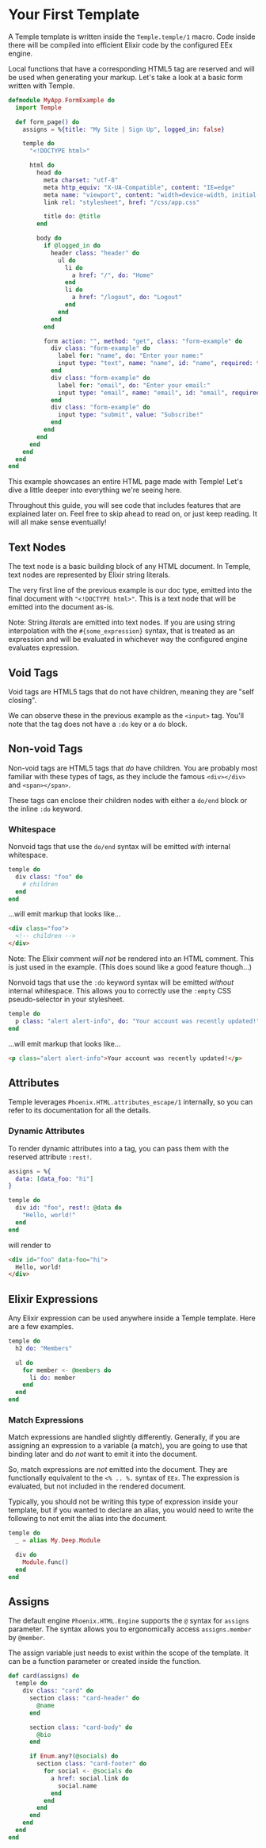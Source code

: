 # Your First Template

A Temple template is written inside the `Temple.temple/1` macro. Code inside there will be compiled into efficient Elixir code by the configured EEx engine.

Local functions that have a corresponding HTML5 tag are reserved and will be used when generating your markup. Let's take a look at a basic form written with Temple.

```elixir
defmodule MyApp.FormExample do
  import Temple

  def form_page() do
    assigns = %{title: "My Site | Sign Up", logged_in: false}

    temple do
      "<!DOCTYPE html>"

      html do
        head do
          meta charset: "utf-8"
          meta http_equiv: "X-UA-Compatible", content: "IE=edge"
          meta name: "viewport", content: "width=device-width, initial-scale=1.0"
          link rel: "stylesheet", href: "/css/app.css"

          title do: @title
        end

        body do
          if @logged_in do
            header class: "header" do
              ul do
                li do
                  a href: "/", do: "Home"
                end
                li do
                  a href: "/logout", do: "Logout"
                end
              end
            end
          end

          form action: "", method: "get", class: "form-example" do
            div class: "form-example" do
              label for: "name", do: "Enter your name:"
              input type: "text", name: "name", id: "name", required: true
            end
            div class: "form-example" do
              label for: "email", do: "Enter your email:"
              input type: "email", name: "email", id: "email", required: true
            end
            div class: "form-example" do
              input type: "submit", value: "Subscribe!"
            end
          end
        end
      end
    end
  end
end
```

This example showcases an entire HTML page made with Temple! Let's dive a little deeper into everything we're seeing here.

Throughout this guide, you will see code that includes features that are explained later on. Feel free to skip ahead to read on, or just keep reading. It will all make sense eventually!

## Text Nodes

The text node is a basic building block of any HTML document. In Temple, text nodes are represented by Elixir string literals.

The very first line of the previous example is our doc type, emitted into the final document with `"<!DOCTYPE html>"`. This is a text node that will be emitted into the document as-is.

Note: String _literals_ are emitted into text nodes. If you are using string interpolation with the `#{some_expression}` syntax, that is treated as an expression and will be evaluated in whichever way the configured engine evaluates expression.

## Void Tags

Void tags are HTML5 tags that do not have children, meaning they are "self closing".

We can observe these in the previous example as the `<input>` tag. You'll note that the tag does not have a `:do` key or a `do` block.

## Non-void Tags

Non-void tags are HTML5 tags that _do_ have children. You are probably most familiar with these types of tags, as they include the famous `<div></div>` and `<span></span>`.

These tags can enclose their children nodes with either a `do/end` block or the inline `:do` keyword.

### Whitespace

Nonvoid tags that use the `do/end` syntax will be emitted _with_ internal whitespace.

```elixir
temple do
  div class: "foo" do
    # children
  end
end
```

...will emit markup that looks like...

```html
<div class="foo">
  <!-- children -->
</div>
```

Note: The Elixir comment _will not_ be rendered into an HTML comment. This is just used in the example. (This does sound like a good feature though...)

Nonvoid tags that use the `:do` keyword syntax will be emitted _without_ internal whitespace. This allows you to correctly use the `:empty` CSS pseudo-selector in your stylesheet.


```elixir
temple do
  p class: "alert alert-info", do: "Your account was recently updated!"
end
```

...will emit markup that looks like...

```html
<p class="alert alert-info">Your account was recently updated!</p>
```

## Attributes

Temple leverages `Phoenix.HTML.attributes_escape/1` internally, so you can refer to its documentation for all the details.

### Dynamic Attributes

To render dynamic attributes into a tag, you can pass them with the reserved attribute `:rest!`.

```elixir
assigns = %{
  data: [data_foo: "hi"]
}

temple do
  div id: "foo", rest!: @data do
    "Hello, world!"
  end
end
```

will render to

```html
<div id="foo" data-foo="hi">
  Hello, world!
</div>
```

## Elixir Expressions

Any Elixir expression can be used anywhere inside a Temple template. Here are a few examples.

```elixir
temple do
  h2 do: "Members"

  ul do
    for member <- @members do
      li do: member
    end
  end
end
```

### Match Expressions

Match expressions are handled slightly differently. Generally, if you are assigning an expression to a variable (a match), you are going to use that binding later and do _not_ want to emit it into the document.

So, match expressions are _not_ emitted into the document. They are functionally equivalent to the `<% .. %.` syntax of `EEx`. The expression is evaluated, but not included in the rendered document.

Typically, you should not be writing this type of expression inside your template, but if you wanted to declare an alias, you would need to write the following to not emit the alias into the document.

```elixir
temple do
  _ = alias My.Deep.Module

  div do
    Module.func()
  end
end
```

## Assigns

The default engine `Phoenix.HTML.Engine` supports the `@` syntax for `assigns` parameter.
The syntax allows you to ergonomically access `assigns.member` by `@member`.

The assign variable just needs to exist within the scope of the template.
It can be a function parameter or created inside the function.

```elixir
def card(assigns) do
  temple do
    div class: "card" do
      section class: "card-header" do
        @name
      end

      section class: "card-body" do
        @bio
      end

      if Enum.any?(@socials) do
        section class: "card-footer" do
          for social <- @socials do
            a href: social.link do
              social.name
            end
          end
        end
      end
    end
  end
end
```
